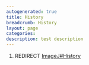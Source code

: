 ```yaml
---
autogenerated: true
title: History
breadcrumb: History
layout: page
categories: 
description: test description
---
```


1.  REDIRECT [ImageJ\#History](ImageJ#History)
